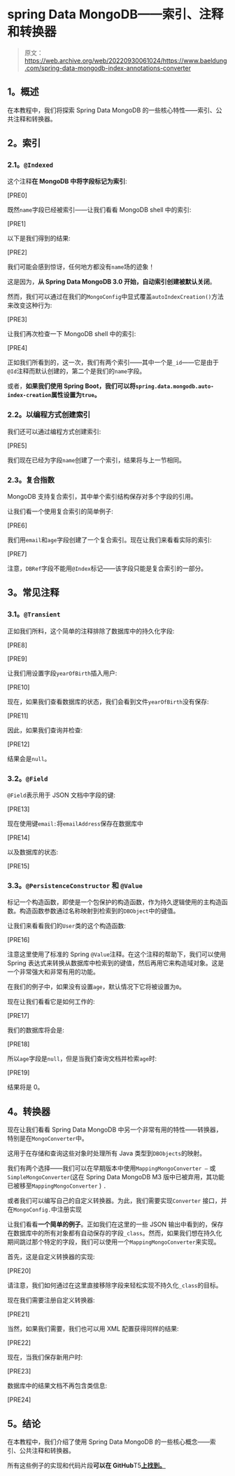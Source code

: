 # spring Data MongoDB——索引、注释和转换器

> 原文：<https://web.archive.org/web/20220930061024/https://www.baeldung.com/spring-data-mongodb-index-annotations-converter>

## **1。概述**

在本教程中，我们将探索 Spring Data MongoDB 的一些核心特性——索引、公共注释和转换器。

## **2。索引**

### **2.1。`@Indexed`**

这个注释**在 MongoDB 中将字段标记为索引**:

[PRE0]

既然`name`字段已经被索引——让我们看看 MongoDB shell 中的索引:

[PRE1]

以下是我们得到的结果:

[PRE2]

我们可能会感到惊讶，任何地方都没有`name`场的迹象！

这是因为，**从 Spring Data MongoDB 3.0 开始，自动索引创建被默认关闭**。

然而，我们可以通过在我们的`MongoConfig`中显式覆盖`autoIndexCreation()`方法来改变这种行为:

[PRE3]

让我们再次检查一下 MongoDB shell 中的索引:

[PRE4]

正如我们所看到的，这一次，我们有两个索引——其中一个是`_id`——它是由于`@Id`注释而默认创建的，第二个是我们的`name`字段。

或者，**如果我们使用 Spring Boot，我们可以将`spring.data.mongodb.auto-index-creation`属性设置为`true`。**

### **2.2。以编程方式创建索引**

我们还可以通过编程方式创建索引:

[PRE5]

我们现在已经为字段`name`创建了一个索引，结果将与上一节相同。

### **2.3。复合指数**

MongoDB 支持复合索引，其中单个索引结构保存对多个字段的引用。

让我们看一个使用复合索引的简单例子:

[PRE6]

我们用`email`和`age`字段创建了一个复合索引。现在让我们来看看实际的索引:

[PRE7]

注意，`DBRef`字段不能用`@Index`标记——该字段只能是复合索引的一部分。

## **3。常见注释**

### **3.1。`@Transient`**

正如我们所料，这个简单的注释排除了数据库中的持久化字段:

[PRE8]

[PRE9]

让我们用设置字段`yearOfBirth`插入用户:

[PRE10]

现在，如果我们查看数据库的状态，我们会看到文件`yearOfBirth`没有保存:

[PRE11]

因此，如果我们查询并检查:

[PRE12]

结果会是`null`。

### **3.2。`@Field`**

`@Field`表示用于 JSON 文档中字段的键:

[PRE13]

现在使用键`email:`将`emailAddress`保存在数据库中

[PRE14]

以及数据库的状态:

[PRE15]

### **3.3。`@PersistenceConstructor` 和 `@Value`**

标记一个构造函数，即使是一个包保护的构造函数，作为持久逻辑使用的主构造函数。构造函数参数通过名称映射到检索到的`DBObject`中的键值。

让我们来看看我们的`User`类的这个构造函数:

[PRE16]

注意这里使用了标准的 Spring `@Value`注释。在这个注释的帮助下，我们可以使用 Spring 表达式来转换从数据库中检索到的键值，然后再用它来构造域对象。这是一个非常强大和非常有用的功能。

在我们的例子中，如果没有设置`age`，默认情况下它将被设置为`0`。

现在让我们看看它是如何工作的:

[PRE17]

我们的数据库将会是:

[PRE18]

所以`age`字段是`null`，但是当我们查询文档并检索`age`时:

[PRE19]

结果将是 0。

## **4。转换器**

现在让我们看看 Spring Data MongoDB 中另一个非常有用的特性——转换器，特别是在`MongoConverter`中。

这用于在存储和查询这些对象时处理所有 Java 类型到`DBObjects`的映射。

我们有两个选择——我们可以在早期版本中使用`MappingMongoConverter –` 或`SimpleMongoConverter`(这在 Spring Data MongoDB M3 版中已被弃用，其功能已被移至`MappingMongoConverter` ) `.` 

或者我们可以编写自己的自定义转换器。为此，我们需要实现`Converter` 接口，并在`MongoConfig.`中注册实现

让我们看看**一个简单的例子**。正如我们在这里的一些 JSON 输出中看到的，保存在数据库中的所有对象都有自动保存的字段`_class`。然而，如果我们想在持久化期间跳过那个特定的字段，我们可以使用一个`MappingMongoConverter`来实现。

首先，这是自定义转换器的实现:

[PRE20]

请注意，我们如何通过在这里直接移除字段来轻松实现不持久化`_class`的目标。

现在我们需要注册自定义转换器:

[PRE21]

当然，如果我们需要，我们也可以用 XML 配置获得同样的结果:

[PRE22]

现在，当我们保存新用户时:

[PRE23]

数据库中的结果文档不再包含类信息:

[PRE24]

## **5。结论**

在本教程中，我们介绍了使用 Spring Data MongoDB 的一些核心概念——索引、公共注释和转换器。

所有这些例子的实现和代码片段**可以在 GitHub**T5[**上找到。**](https://web.archive.org/web/20220627173404/https://github.com/eugenp/tutorials/tree/master/persistence-modules/spring-data-mongodb)